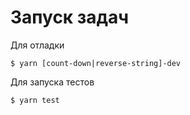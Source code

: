 # Запуск задач

Для отладки

    $ yarn [count-down|reverse-string]-dev

Для запуска тестов

    $ yarn test
